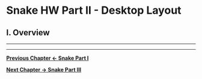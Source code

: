# Snake HW Part II - Desktop Layout

## I. Overview


<hr><hr>

**[Previous Chapter <- Snake Part I](HW-snake-1.md)**

**[Next Chapter -> Snake Part III](HW-snake-3.md)**
